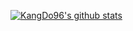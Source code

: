 [![KangDo96's github stats](https://github-readme-stats.vercel.app/api?username=KangDo96)](https://github.com/anuraghazra/github-readme-stats)

